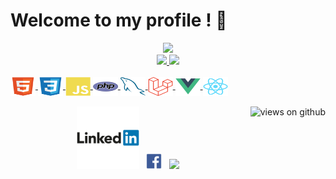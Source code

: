 <h1>Welcome to my profile ! 👋 </h1>
<div align="center">
      <img src="http://github-readme-streak-stats.herokuapp.com?user=Sekma&layout=compact&theme=algolia&background=0d1117&hide_border=true" />
</div>

<div align="center">
  <a href="https://github.com/Sekma/Sekma">
  <img height="180em" src="https://github-readme-stats.vercel.app/api?username=Sekma&show_icons=true&theme=tokyonight&include_all_commits=true&count_private=true"/>
  <img height="180em" src="https://github-readme-stats.vercel.app/api/top-langs/?username=Sekma&layout=compact&langs_count=7&theme=tokyonight"/>
</div>

<div style="display: inline_block"><br>
  <img align="center" alt="Rafa-HTML" height="30" width="40" src="https://raw.githubusercontent.com/devicons/devicon/master/icons/html5/html5-original.svg">
  <img align="center" alt="Rafa-CSS" height="30" width="40" src="https://raw.githubusercontent.com/devicons/devicon/master/icons/css3/css3-original.svg">
  <img align="center" alt="Rafa-Js" height="30" width="40" src="https://raw.githubusercontent.com/devicons/devicon/master/icons/javascript/javascript-plain.svg">
  <img align="center" alt="Rafa-php" height="30" width="40" src="https://raw.githubusercontent.com/devicons/devicon/master/icons/php/php-original.svg">
  <img align="center" alt="Rafa-mysql" height="30" width="40" src="https://raw.githubusercontent.com/devicons/devicon/master/icons/mysql/mysql-original.svg">
  <img align="center" alt="Rafa-laravel" height="30" width="40" src="https://raw.githubusercontent.com/devicons/devicon/master/icons/laravel/laravel-original.svg">
  <img align="center" alt="Rafa-vuejs" height="30" width="40" src="https://raw.githubusercontent.com/devicons/devicon/master/icons/vuejs/vuejs-original.svg">
  <img align="center" alt="Rafa-react" height="30" width="40" src="https://raw.githubusercontent.com/devicons/devicon/master/icons/react/react-original.svg">
</div><br>
<div align = "center">
    <a href="https://www.linkedin.com/in/mohamed-hedi-sekma-b4baab26b" target="_blank"><img height="100" src="https://github.com/devicons/devicon/blob/master/icons/linkedin/linkedin-original-wordmark.svg"></a>&nbsp;&nbsp;
    <a href="https://www.instagram.com/arij__sa/" target="_blank"><img height="25" src="https://github.com/devicons/devicon/blob/master/icons/facebook/facebook-original.svg"></a>&nbsp;&nbsp;
    <a href="https://github.com/ArijSaaleh" target="_blank"><img height="25" src="https://raw.githubusercontent.com/UjwalKandi/UjwalKandi/changes-to-readme/svg/github%20rect.svg"></a>&nbsp;&nbsp;
      <img align="right" src="https://komarev.com/ghpvc/?username=Sekma&label=Views&color=blue&style=flat-square" alt="views on github" />
<!--
**Sekma/Sekma** is a ✨ _special_ ✨ repository because its `README.md` (this file) appears on your GitHub profile.

Here are some ideas to get you started:

- 🔭 I’m currently working on ...
- 🌱 I’m currently learning ...
- 👯 I’m looking to collaborate on ...
- 🤔 I’m looking for help with ...
- 💬 Ask me about ...
- 📫 How to reach me: ...
- 😄 Pronouns: ...
- ⚡ Fun fact: ...
-->
